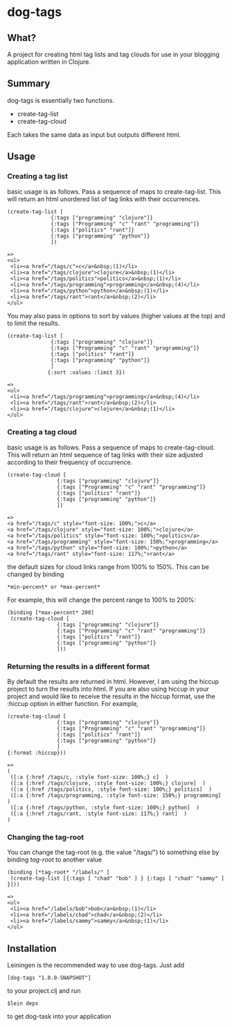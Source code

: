 # dog-tags

## What?
A project for creating html tag lists and tag clouds for use in your
blogging application written in Clojure.

## Summary
dog-tags is essentially two functions.

* create-tag-list
* create-tag-cloud

Each takes the same data as input but outputs different html.

## Usage
### Creating a tag list
basic usage is as follows. Pass a sequence of maps to create-tag-list. This will return
an html unordered list of tag links with their occurrences.

    (create-tag-list [
                  {:tags ["programming" "clojure"]}
                  {:tags ["Programming" "c" "rant" "programming"]}
                  {:tags ["politics" "rant"]}
                  {:tags ["programming" "python"]}
                  ])

    => 
    <ul>
     <li><a href="/tags/c">c</a>&nbsp;(1)</li>
     <li><a href="/tags/clojure">clojure</a>&nbsp;(1)</li>
     <li><a href="/tags/politics">politics</a>&nbsp;(1)</li>
     <li><a href="/tags/programming">programming</a>&nbsp;(4)</li>
     <li><a href="/tags/python">python</a>&nbsp;(1)</li>
     <li><a href="/tags/rant">rant</a>&nbsp;(2)</li>
    </ul>

You may also pass in options to sort by values (higher values at the top) and to limit the
results.

    (create-tag-list [
                  {:tags ["programming" "clojure"]}
                  {:tags ["Programming" "c" "rant" "programming"]}
                  {:tags ["politics" "rant"]}
                  {:tags ["programming" "python"]}
                  ]
                 {:sort :values :limit 3})

    => 
    <ul>
     <li><a href="/tags/programming">programming</a>&nbsp;(4)</li>
     <li><a href="/tags/rant">rant</a>&nbsp;(2)</li>
     <li><a href="/tags/clojure">clojure</a>&nbsp;(1)</li>
    </ul>

### Creating a tag cloud
basic usage is as follows. Pass a sequence of maps to create-tag-cloud. This will return
an html sequence of tag links with their size adjusted according to
their frequency of occurrence.

    (create-tag-cloud [
                    {:tags ["programming" "clojure"]}
                    {:tags ["Programming" "c" "rant" "programming"]}
                    {:tags ["politics" "rant"]}
                    {:tags ["programming" "python"]}
                    ])

    =>
    <a href="/tags/c" style="font-size: 100%;">c</a> 
    <a href="/tags/clojure" style="font-size: 100%;">clojure</a> 
    <a href="/tags/politics" style="font-size: 100%;">politics</a> 
    <a href="/tags/programming" style="font-size: 150%;">programming</a> 
    <a href="/tags/python" style="font-size: 100%;">python</a> 
    <a href="/tags/rant" style="font-size: 117%;">rant</a> 

the default sizes for cloud links range from 100% to 150%. This can be
changed by binding

    *min-percent* or *max-percent*

For example, this will change the percent range to 100% to 200%:

    (binding [*max-percent* 200]
     (create-tag-cloud [
                    {:tags ["programming" "clojure"]}
                    {:tags ["Programming" "c" "rant" "programming"]}
                    {:tags ["politics" "rant"]}
                    {:tags ["programming" "python"]}
                    ]))

### Returning the results in a different format
By default the results are returned in html. However, I am using the
hiccup project to turn the results into html. If you are also using
hiccup in your project and would like to receive the results in the
hiccup format, use the :hiccup option in either function. For example,

    (create-tag-cloud [
                    {:tags ["programming" "clojure"]}
                    {:tags ["Programming" "c" "rant" "programming"]}
                    {:tags ["politics" "rant"]}
                    {:tags ["programming" "python"]}
                    ]
    {:format :hiccup}))

    =>
    (
     ([:a {:href /tags/c, :style font-size: 100%;} c]  ) 
     ([:a {:href /tags/clojure, :style font-size: 100%;} clojure]  ) 
     ([:a {:href /tags/politics, :style font-size: 100%;} politics]  ) 
     ([:a {:href /tags/programming, :style font-size: 150%;} programming]  ) 
     ([:a {:href /tags/python, :style font-size: 100%;} python]  ) 
     ([:a {:href /tags/rant, :style font-size: 117%;} rant]  )
    )

### Changing the tag-root

You can change the tag-root (e.g. the value "/tags/") to something
else by binding *tag-root* to another value

    (binding [*tag-root* "/labels/" ]
     (create-tag-list [{:tags [ "chad" "bob" ] } {:tags [ "chad" "sammy" ] }]))

    =>
    <ul>
     <li><a href="/labels/bob">bob</a>&nbsp;(1)</li>
     <li><a href="/labels/chad">chad</a>&nbsp;(2)</li>
     <li><a href="/labels/sammy">sammy</a>&nbsp;(1)</li>
    </ul>

## Installation

Leiningen is the recommended way to use dog-tags. Just add

    [dog-tags "1.0.0-SNAPSHOT"]

to your project.clj and run

    $lein deps

to get dog-task into your application
